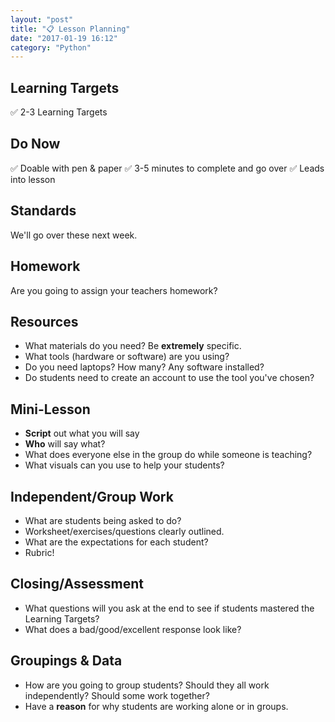 ```yaml
---
layout: "post"
title: "📋 Lesson Planning"
date: "2017-01-19 16:12"
category: "Python"
---
```


## Learning Targets

✅ 2-3 Learning Targets

## Do Now

✅ Doable with pen & paper
✅ 3-5 minutes to complete and go over
✅ Leads into lesson

## Standards

We'll go over these next week.

## Homework

Are you going to assign your teachers homework?

## Resources

- What materials do you need? Be **extremely** specific.
- What tools (hardware or software) are you using?
- Do you need laptops? How many? Any software installed?
- Do students need to create an account to use the tool you've chosen?

## Mini-Lesson

- **Script** out what you will say
- **Who** will say what?
- What does everyone else in the group do while someone is teaching?
- What visuals can you use to help your students?

## Independent/Group Work

- What are students being asked to do?
- Worksheet/exercises/questions clearly outlined.
- What are the expectations for each student?
- Rubric!

## Closing/Assessment

- What questions will you ask at the end to see if students mastered the Learning Targets?
- What does a bad/good/excellent response look like?

## Groupings & Data

- How are you going to group students? Should they all work independently? Should some work together?
- Have a **reason** for why students are working alone or in groups.
